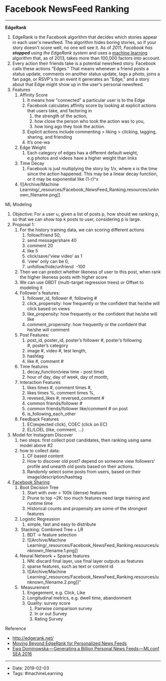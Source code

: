 # Facebook NewsFeed Ranking
----

**EdgeRank**

1.  EdgeRank is the Facebook algorithm that decides which stories appear in each user's newsfeed. The algorithm hides boring stories, so if your story doesn't score well, no one will see it. As of _2011, Facebook has **stopped** using the EdgeRank system_ and uses a [machine learning](https://en.wikipedia.org/wiki/Machine_learning) algorithm that, as of 2013, takes more than 100,000 factors into account.
2.  Every action their friends take is a potential newsfeed story. Facebook calls these actions "Edges." That means whenever a friend posts a status update, comments on another status update, tags a photo, joins a fan page, or RSVP's to an event it generates an "Edge," and a story about that Edge might show up in the user's personal newsfeed.
3.  Features
    1.  Affinity Score
        1.  It means how "connected" a particular user is to the Edge
        2.  Facebook calculates affinity score by looking at explicit actions that users take, and factoring in 
            1.  the strength of the action, 
            2.  how close the person who took the action was to you, 
            3.  how long ago they took the action.
        3.  Explicit actions include commenting > liking > clicking, tagging, sharing, and friending
        4.  It’s one-wa
    2.  Edge Weight
        1.  Each category of edges has a different default weight, e.g photos and videos have a higher weight than links
    3.  Time Decay
        1.  Facebook is just multiplying the story by 1/x, where x is the time since the action happened. This may be a linear decay function, or it may be exponential like (1-r)^x
    4.  ![[Archive/Machine Learning/_resources/Facebook_NewsFeed_Ranking.resources/unknown_filename.png]]



ML Modeling

1.  Objective: For a user u, given a list of posts p, how should we ranking p, so that we can show top k posts to user, considering p is large.
2.  Proposal 1:
    1.  For the history training data, we can scoring different actions
        1.  follow/friend 50, 
        2.  send message/share 40
        3.  comment 20
        4.  like 5
        5.  click/save/‘view video’ as 1
        6.  ‘view’ only can be 0, 
        7.  unfollow/hide/unfriend  -100
    2.  Then we can predict whether likeness of user to this post, when rank the higher likeness posts with higher score
    3.  We can use GBDT (multi-target regression trees) or Offset to modeling it
    4.  Follower's features:
        1.  follower\_id, follower #, following #
        2.  click\_propensity: how frequently or the confident that he/she will click based on views
        3.  like\_propensity: how frequently or the confident that he/she will like
        4.  comment\_propensity: how frequently or the confident that he/she will comment
    5.  Post Features:
        1.  post\_id, poster\_id, poster’s follower #, poster’s following #, poster’s category
        2.  image #, video #, test length, 
        3.  hashtag 
        4.  like #, comment #
    6.  Time features
        1.  decay\_function(view time - post time)
        2.  hour of day, day of week, day of month, 
    7.  Interaction Features
        1.  likes times #, comment times #, 
        2.  likes times %, comment times %, 
        3.  revesed\_likes #, reversed\_comment #
        4.  common friends/follower #
        5.  common friends/follower like/comment # on post
        6.  is\_following\_each\_other
    8.  Feedback Features
        1.  EC(expected click), COEC (click on EC)
        2.  EL/LOEL (like, comment, ...)
3.  Model for Instagram Discover
    1.  two steps: first collect post candidates, then ranking using same model above #2
    2.  how to collect data:
        1.  CF based content
        2.  How to discover old post? depend on someone view followers’ profile and unearth old posts based on their actions.
        3.  Randomly select some posts from users, based on their image/description/hashtag
4.  [Facebook Sharing](https://www.youtube.com/watch?v=iXKR3HE-m8c)
    1.  Boot Decision Tree 
        1.  Start with over > 100k (dense) features
        2.  Prune to top ~2K: too much features need large training and runtime time
        3.  Historical counts and propensity are some of the strongest features
    2.  Logistic Regression
        1.  simple, fast and easy to distribute
    3.   Stacking: Combined Tree + LR
        1.  BDT -> feature selection
        2.  ![[Archive/Machine Learning/_resources/Facebook_NewsFeed_Ranking.resources/unknown_filename.1.png]]
    4.  Neural Network + Sparse features
        1.  NN: discard final layer, use final layer outputs as features
        2.  sparse features, such as text or content id
        3.  ![[Archive/Machine Learning/_resources/Facebook_NewsFeed_Ranking.resources/unknown_filename.2.png]]‘’
    5.   Measurement
        1.  Engegement, e.g. Click, Like
        2.  Longitudinal metrics, e.g. dwell time, abandonment
        3.  Quality: survey score
            1.  Pairwise comparison survey
            2.  In or out Survey
            3.  Rating Survey



Reference

*   http://edgerank.net/
*   [Moving Beyond EdgeRank for Personalized News Feeds](https://codeburst.io/moving-beyond-edgerank-for-personalized-news-feeds-a2cf3fdf2fa7)
*   [Ewa Dominowska — Generating a Billion Personal News Feeds — MLconf SEA 2016](https://www.youtube.com/watch?v=iXKR3HE-m8c)



----

- Date: 2019-02-03
- Tags: #machineLearning 



